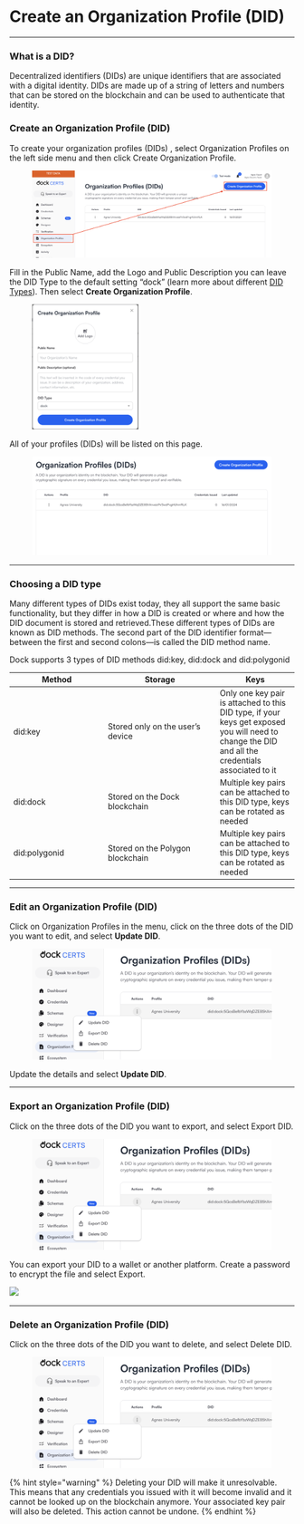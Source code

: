 # Create an Organization Profile (DID)

***

### What is a DID? <a href="#h_95e2ff9378" id="h_95e2ff9378"></a>

Decentralized identifiers (DIDs) are unique identifiers that are associated with a digital identity. DIDs are made up of a string of letters and numbers that can be stored on the blockchain and can be used to authenticate that identity.

### Create an Organization Profile (DID) <a href="#h_95e2ff9378" id="h_95e2ff9378"></a>

To create your organization profiles (DIDs) , select Organization Profiles on the left side menu and then click Create Organization Profile.

<div align="left" data-full-width="true">

<figure><img src="../.gitbook/assets/Screenshot 2024-01-19 at 14.11.19.png" alt=""><figcaption></figcaption></figure>

</div>

Fill in the Public Name, add the Logo and Public Description you can leave the DID Type to the default setting “dock” (learn more about different [DID Types](create-an-organization-profile-did.md#choosing-a-did-type)). Then select **Create Organization Profile**.

<div align="left">

<figure><img src="../.gitbook/assets/Screenshot 2024-01-19 at 14.13.24.png" alt="" width="188"><figcaption></figcaption></figure>

</div>

All of your profiles (DIDs) will be listed on this page.

<div align="left">

<figure><img src="../.gitbook/assets/Screenshot 2024-01-19 at 14.36.06.png" alt=""><figcaption></figcaption></figure>

</div>

***

### Choosing a DID type

Many different types of DIDs exist today, they all support the same basic functionality, but they differ in how a DID is created or where and how the DID document is stored and retrieved.These different types of DIDs are known as DID methods. The second part of the DID identifier format—between the first and second colons—is called the DID method name.&#x20;

Dock supports 3 types of DID methods did:key, did:dock and did:polygonid

<table><thead><tr><th width="153">Method</th><th width="184">Storage</th><th>Keys</th></tr></thead><tbody><tr><td>did:key</td><td>Stored only on the user’s device </td><td>Only one key pair is attached to this DID type, if your keys get exposed you will need to change the DID and all the credentials associated to it</td></tr><tr><td>did:dock</td><td>Stored on the Dock blockchain</td><td>Multiple key pairs can be attached to this DID type, keys can be rotated as needed</td></tr><tr><td>did:polygonid</td><td>Stored on the Polygon blockchain</td><td>Multiple key pairs can be attached to this DID type, keys can be rotated as needed</td></tr></tbody></table>

***

### Edit an Organization Profile (DID) <a href="#h_c1052e8bf2" id="h_c1052e8bf2"></a>

Click on Organization Profiles in the menu, click on the three dots of the DID you want to edit, and select **Update DID**.

<figure><img src="../.gitbook/assets/Screenshot 2024-01-19 at 14.38.28.png" alt=""><figcaption></figcaption></figure>

Update the details and select **Update DID**.

***

### Export an Organization Profile (DID) <a href="#h_157926b249" id="h_157926b249"></a>

Click on the three dots of the DID you want to export, and select Export DID.

<figure><img src="../.gitbook/assets/Screenshot 2024-01-19 at 14.38.28.png" alt=""><figcaption></figcaption></figure>

You can export your DID to a wallet or another platform. Create a password to encrypt the file and select Export.

![](https://downloads.intercomcdn.com/i/o/797658873/66234318d10e677cec479706/Screenshot+2023-08-01+at+14.37.22.png)

***

### Delete an Organization Profile (DID) <a href="#h_88118e48bc" id="h_88118e48bc"></a>

Click on the three dots of the DID you want to delete, and select Delete DID.

<figure><img src="../.gitbook/assets/Screenshot 2024-01-19 at 14.38.28.png" alt=""><figcaption></figcaption></figure>

{% hint style="warning" %}
Deleting your DID will make it unresolvable. This means that any credentials you issued with it will become invalid and it cannot be looked up on the blockchain anymore. Your associated key pair will also be deleted. This action cannot be undone.
{% endhint %}
